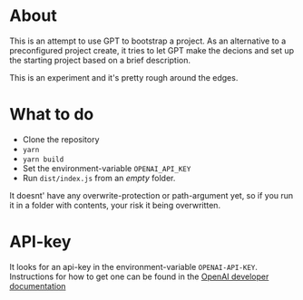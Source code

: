 # About

This is an attempt to use GPT to bootstrap a project. As an alternative to a preconfigured project create, it tries to let GPT make the decions and set up the starting project based on a brief description.

This is an experiment and it's pretty rough around the edges.

# What to do

- Clone the repository
- `yarn`
- `yarn build`
- Set the environment-variable `OPENAI_API_KEY`
- Run `dist/index.js` from an _empty_ folder.

It doesnt' have any overwrite-protection or path-argument yet, so if you run it in a folder with contents, your risk it being overwritten.

# API-key
It looks for an api-key in the environment-variable `OPENAI-API-KEY`. Instructions for how to get one can be found in the [OpenAI developer documentation](https://platform.openai.com/docs/api-reference/introduction)

